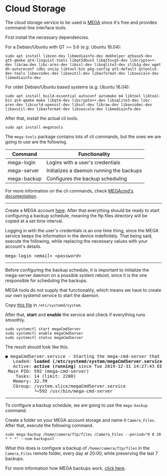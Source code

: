# Cloud Storage

The cloud storage service to be used is [MEGA](https://mega.nz/start) since it's free and provides command-line interface tools.

First install the necessary dependencies.

For a Debian/Ubuntu with QT >= 5.6 (e.g: Ubuntu 18.04):
```
sudo apt install libzen-dev libmediainfo-dev debhelper qtbase5-dev qt5-qmake qt4-linguist-tools libqt5dbus5 libqt5svg5-dev libcrypto++-dev libraw-dev libc-ares-dev libssl-dev libsqlite3-dev zlib1g-dev wget dh-autoreconf cdbs unzip libtool-bin pkg-config qt5-default qttools5-dev-tools libavcodec-dev libavutil-dev libavformat-dev libswscale-dev libmediainfo-dev
```

For older Debian/Ubuntu based systems (e.g: Ubuntu 16.04):
```
sudo apt install build-essential autoconf automake m4 libtool libtool-bin qt4-qmake make libqt4-dev libcrypto++-dev libsqlite3-dev libc-ares-dev libcurl4-openssl-dev libssl-dev libraw-dev libavcodec-dev libavutil-dev libavformat-dev libswscale-dev libmediainfo-dev
```

After that, install the actual cli tools.
```
sudo apt install megatools
```

The `mega-tools` package contains lots of cli commands, but the ones we are going to use are the following.

| Command | Functionality |
| ------- | ------------- |
| mega-login  | Logins with a user's credentials         |
| mega-server | Initializes a daemon running the backups |
| mega-backup | Configures the backup scheduling         |

For more information on the cli commands, 
check [MEGAcmd's documentation](https://github.com/meganz/MEGAcmd/blob/master/UserGuide.md).

---
Create a MEGA account [here](https://mega.nz/register).
After that everything should be ready to start configuring a backup schedule,
meaning the ftp files directory will be copied at a set time interval.

Logging in with the user's credentials is an one time thing, since the MEGA service keeps the information in the device indefinitely.
That being said, execute the following, while replacing the necessary values with your account's details.

<pre>mega-login <i>&ltemail&gt</i> <i>&ltpassword&gt</i></pre>

---
Before configuring the backup schedule, 
it is important to initialize the mega-server daemon on a possible system reboot,
since it is the one responsible for scheduling the backups.

MEGA tools do not supply that functionality,
which means we have to create our own systemd service to start the daemon.

Copy [this file](files/megaCmdServer.service) in `/etc/systemd/system`.

After that, **start** and **enable** the service and check if everything runs smoothly.
```
sudo systemctl start megaCmdServer
sudo systemctl enable megaCmdServer
sudo systemctl status megaCmdServer
```

The result should look like this.
<pre>
● megaCmdServer.service - Starting the mega-cmd-server that backups the necessary files.
   Loaded: <b>loaded (/etc/systemd/system/megaCmdServer.service; enabled</b>; vendor preset: enabled)
   Active: <b>active (running)</b> since Tue 2019-12-31 14:27:43 EET; 24h ago
 Main PID: 592 (mega-cmd-server)
    Tasks: 14 (limit: 2200)
   Memory: 32.7M
   CGroup: /system.slice/megaCmdServer.service
           └─592 /usr/bin/mega-cmd-server
</pre>

---
To configure a backup schedule, we are going to use the `mega-backup` command.

Create a folder on your MEGA account storage and name it `Camera_Files`. After that, execute the following command.
```
sudo mega-backup /home/camera/ftp/files /Camera_Files --period="0 0 20 * * *" --num-backups=7 
```
What this does is configure a backup of `/home/camera/ftp/files` in the `Camera_Files` remote folder, 
every day at 20:00, while preserving the last 7 backups.

For more information how MEGA backups work, [click here](https://github.com/meganz/MEGAcmd/blob/master/contrib/docs/BACKUPS.md).

